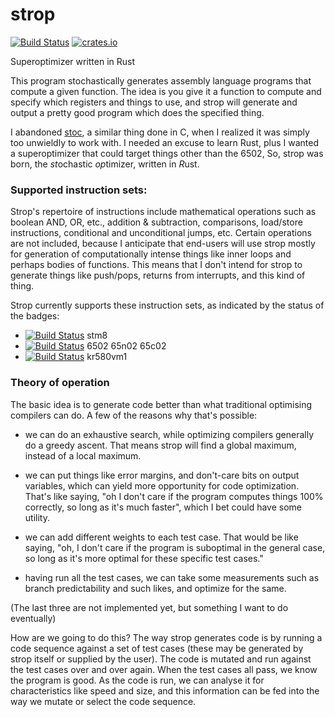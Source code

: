 # strop
[![Build Status](https://github.com/omarandlorraine/strop/workflows/Rust/badge.svg)](https://github.com/omarandlorraine/strop/actions?workflow=Rust)
[![crates.io](https://img.shields.io/crates/v/strop)](https://crates.io/crates/strop)

Superoptimizer written in Rust

This program stochastically generates assembly language programs that compute a
given function. The idea is you give it a function to compute and specify which
registers and things to use, and strop will generate and output a pretty good
program which does the specified thing.

I abandoned [stoc](https://github.com/omarandlorraine/stoc), a similar thing
done in C, when I realized it was simply too unwieldly to work with. I needed
an excuse to learn Rust, plus I wanted a superoptimizer that could target
things other than the 6502, So, strop was born, the *st*ochastic *op*timizer,
written in *R*ust.

### Supported instruction sets:

Strop's repertoire of instructions include mathematical operations such as
boolean AND, OR, etc., addition & subtraction, comparisons, load/store
instructions, conditional and unconditional jumps, etc. Certain operations are
not included, because I anticipate that end-users will use strop mostly for
generation of computationally intense things like inner loops and perhaps bodies
of functions. This means that I don't intend for strop to generate things like
push/pops, returns from interrupts, and this kind of thing.

Strop currently supports these instruction sets, as indicated by the status of
the badges:

 * [![Build Status](https://github.com/omarandlorraine/strop/workflows/stm8/badge.svg)](https://github.com/omarandlorraine/strop/actions?workflow=stm8) stm8
 * [![Build Status](https://github.com/omarandlorraine/strop/workflows/mos6502/badge.svg)](https://github.com/omarandlorraine/strop/actions?workflow=mos6502) 6502 65n02 65c02
 * [![Build Status](https://github.com/omarandlorraine/strop/workflows/kr580vm1/badge.svg)](https://github.com/omarandlorraine/strop/actions?workflow=kr580vm1) kr580vm1

### Theory of operation
The basic idea is to generate code better than what traditional optimising
compilers can do. A few of the reasons why that's possible:

- we can do an exhaustive search, while optimizing compilers generally do a
  greedy ascent. That means strop will find a global maximum, instead of a
  local maximum.

- we can put things like error margins, and don't-care bits on output
  variables, which can yield more opportunity for code optimization. That's
  like saying, "oh I don't care if the program computes things 100% correctly,
  so long as it's much faster", which I bet could have some utility.

- we can add different weights to each test case. That would be like saying,
  "oh, I don't care if the program is suboptimal in the general case, so long as
  it's more optimal for these specific test cases."

- having run all the test cases, we can take some measurements such as branch
  predictability and such likes, and optimize for the same.

(The last three are not implemented yet, but something I want to do eventually)

How are we going to do this? The way strop generates code is by running a code
sequence against a set of test cases (these may be generated by strop itself or
supplied by the user). The code is mutated and run against the test cases over
and over again. When the test cases all pass, we know the program is good. As
the code is run, we can analyse it for characteristics like speed and size, and
this information can be fed into the way we mutate or select the code sequence.
